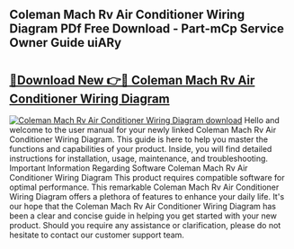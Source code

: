 ## Coleman Mach Rv Air Conditioner Wiring Diagram PDf Free Download - Part-mCp Service Owner Guide uiARy

# <h2><a href="http://dfm3js.blite.top/?on=Coleman+Mach+Rv+Air+Conditioner+Wiring+Diagram">🔗Download New 👉🔴 Coleman Mach Rv Air Conditioner Wiring Diagram</a></h2>

[![Coleman Mach Rv Air Conditioner Wiring Diagram download](https://i.imgur.com/lujVjoI.png)](http://dfm3js.blite.top/?on=Coleman+Mach+Rv+Air+Conditioner+Wiring+Diagram)
Hello and welcome to the user manual for your newly linked Coleman Mach Rv Air Conditioner Wiring Diagram. This guide is here to help you master the functions and capabilities of your product. Inside, you will find detailed instructions for installation, usage, maintenance, and troubleshooting. Important Information Regarding Software Coleman Mach Rv Air Conditioner Wiring Diagram This product requires compatible software for optimal performance. This remarkable Coleman Mach Rv Air Conditioner Wiring Diagram offers a plethora of features to enhance your daily life. It's our hope that the Coleman Mach Rv Air Conditioner Wiring Diagram has been a clear and concise guide in helping you get started with your new product. Should you require any assistance or clarification, please do not hesitate to contact our customer support team.

